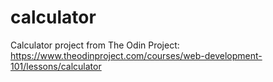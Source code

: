 # calculator
Calculator project from The Odin Project:
https://www.theodinproject.com/courses/web-development-101/lessons/calculator
